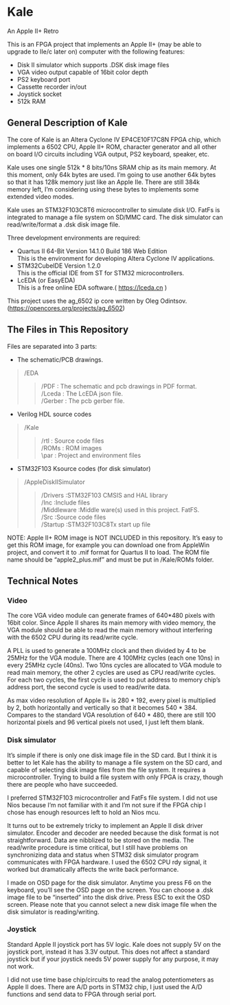 # Kale
An Apple II+ Retro

This is an FPGA project that implements an Apple II+ (may be able to upgrade to IIe/c later on)  computer with the following features:

* Disk II simulator which supports .DSK disk image files 
* VGA video output capable of 16bit color depth
* PS2 keyboard port
* Cassette recorder in/out
* Joystick socket
* 512k RAM



## General Description of Kale

The core of Kale is an Altera Cyclone IV EP4CE10F17C8N FPGA chip, which implements a 6502 CPU, Apple II+ ROM, character generator and all other on board I/O circuits including VGA output, PS2 keyboard, speaker, etc.

Kale uses one single 512k * 8 bits/10ns SRAM chip as its main memory. At this moment, only 64k bytes are used. I’m going to use another 64k bytes so that it has 128k memory just like an Apple IIe. There are still 384k memory left, I’m considering using these bytes to implements some extended video modes.

Kale uses an STM32F103C8T6 microcontroller to simulate disk I/O. FatFs is integrated
 to manage a file system on SD/MMC card. The disk simulator can read/write/format a .dsk disk image file.

Three development environments are required: </br>
* Quartus II 64-Bit Version 14.1.0 Build 186 Web Edition</br>
	This is the environment for developing Altera Cyclone IV applications.</br>
* STM32CubeIDE Version 1.2.0</br>
	This is the official IDE from ST for STM32 microcontrollers.</br>
* LcEDA (or EasyEDA)</br>
	This is a free online EDA software.(  https://lceda.cn )

This project uses the ag_6502 ip core written by Oleg Odintsov. (https://opencores.org/projects/ag_6502)

## The Files in This Repository

Files are separated into 3 parts:</br>
* The schematic/PCB drawings.</br>
> /EDA</br>
>> /PDF		: The schematic and pcb drawings in PDF format.</br>
>> /Lceda		: The LcEDA json file.</br>
>> /Gerber	: The pcb gerber file. </br>
* Verilog HDL source codes</br>
> /Kale</br>
>> /rtl		: Source code files</br>
>> /ROMs		: ROM images</br>
>> \par		: Project and environment files</br>
* STM32F103 Ksource codes (for disk simulator)</br>
> /AppleDiskIISimulator</br>
>> /Drivers	:STM32F103 CMSIS and HAL library</br>
>> /Inc		:Include files</br>
>> /Middleware	:Middle ware(s) used in this project. FatFS.</br>
>> /Src		:Source code files</br>
>> /Startup	:STM32F103C8Tx start up file</br>

NOTE: Apple II+ ROM image is NOT INCLUDED in this repository. It’s easy to get this ROM image, for example you can download one from AppleWin project, and convert it to .mif format for Quartus II to load. The ROM file name should be “apple2_plus.mif” and must be put in /Kale/ROMs folder.


## Technical Notes

### Video

The core VGA video module can generate frames of 640*480 pixels with 16bit color.
Since Apple II shares its main memory with video memory, the VGA module should be able to read the main memory without interfering with the 6502 CPU during its read/write cycle. 

A PLL is used to generate a 100MHz clock and then divided by 4 to be 25MHz for the VGA module. There are 4 100MHz cycles (each one 10ns) in every 25MHz cycle (40ns). Two 10ns cycles are allocated to VGA module to read main memory, the other 2 cycles are used as CPU read/write cycles. For each two cycles, the first cycle is used to put address to memory chip’s address port, the second cycle is used to read/write data.

As max video resolution of Apple II+ is 280 * 192, every pixel is multiplied by 2, both horizontally and vertically so that it becomes 540 * 384. Compares to the standard VGA resolution of 640 * 480, there are still 100 horizontal pixels and 96 vertical pixels not used, I just left them blank.

### Disk simulator

It’s simple if there is only one disk image file in the SD card. But I think it is better to let Kale has the ability to manage a file system on the SD card, and capable of selecting disk image files from the file system. It requires a microcontroller. Trying to build a file system with only FPGA is crazy, though there are people who have succeeded.

I preferred STM32F103 microcontroller and FatFs file system. I did not use Nios because I’m not familiar with it and I’m not sure if the FPGA chip I chose has enough resources left to hold an Nios mcu.

It turns out to be extremely tricky to implement an Apple II disk driver simulator. Encoder and decoder are needed because the disk format is not straightforward. Data are nibblized to be stored on the media. The read/write procedure is time critical, but I still have problems on synchronizing data and status when STM32 disk simulator program communicates with FPGA hardware. I used the 6502 CPU rdy signal, it worked but dramatically affects the write back performance.  

I made on OSD page for the disk simulator. Anytime you press F6 on the keyboard, you’ll see the OSD page on the screen. You can choose a .dsk image file to be “inserted” into the disk drive. Press ESC to exit the OSD screen. Please note that you cannot select a new disk image file when the disk simulator is reading/writing.

### Joystick

Standard Apple II joystick port has 5V logic. Kale does not supply 5V on the joystick port, instead it has 3.3V output. This does not affect a standard joystick but if your joystick needs 5V power supply for any purpose, it may not work.

I did not use time base chip/circuits to read the analog potentiometers as Apple II does. There are A/D ports in STM32 chip, I just used the A/D functions and send data to FPGA through serial port.

